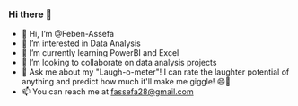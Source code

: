 ### Hi there 👋
- 👋 Hi, I’m @Feben-Assefa
- 👀 I’m interested in Data Analysis
- 🌱 I’m currently learning PowerBI and Excel
- 👯 I’m looking to collaborate on data analysis projects
- 💬 Ask me about my "Laugh-o-meter"! I can rate the laughter potential of anything and predict how much it'll make me giggle! 😄🎉
- 📫 You can reach me at fassefa28@gmail.com
<!--
**Feben-Assefa/Feben-Assefa** is a ✨ _special_ ✨ repository because its `README.md` (this file) appears on your GitHub profile.

Here are some ideas to get you started:

- 🔭 I’m currently working on ...
- 🌱 I’m currently learning ...
- 👯 I’m looking to collaborate on ...
- 🤔 I’m looking for help with ...
- 💬 Ask me about ...
- 📫 How to reach me: ...
- 😄 Pronouns: ...
- ⚡ Fun fact: ...
-->
